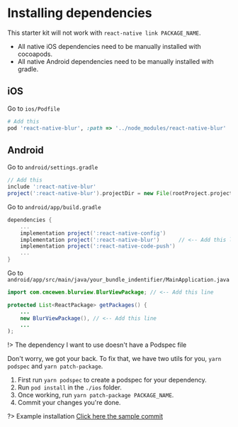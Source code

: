 # Installing dependencies

This starter kit will not work with `react-native link PACKAGE_NAME`.

 - All native iOS dependencies need to be manually installed with cocoapods.
 - All native Android dependencies need to be manually installed with gradle.

## iOS

Go to `ios/Podfile`
```ruby
# Add this
pod 'react-native-blur', :path => '../node_modules/react-native-blur'
```

## Android

Go to `android/settings.gradle`
```groovy
// Add this
include ':react-native-blur'
project(':react-native-blur').projectDir = new File(rootProject.projectDir, '../node_modules/react-native-blur/android')
```

Go to `android/app/build.gradle`
```groovy
dependencies {
    ...
    implementation project(':react-native-config')
    implementation project(':react-native-blur')      // <-- Add this line
    implementation project(':react-native-code-push')
    ...
}
```

Go to `android/app/src/main/java/your_bundle_indentifier/MainApplication.java`
```java
import com.cmcewen.blurview.BlurViewPackage; // <-- Add this line

protected List<ReactPackage> getPackages() {
    ...
    new BlurViewPackage(), // <-- Add this line
    ...
);
```

!> The dependency I want to use doesn't have a Podspec file

Don't worry, we got your back. To fix that, we have two utils for you, `yarn podspec` and `yarn patch-package`.

1. First run `yarn podspec` to create a podspec for your dependency.
2. Run `pod install` in the `./ios` folder.
3. Once working, run `yarn patch-package PACKAGE_NAME`.
4. Commit your changes you're done.

?> Example installation [Click here the sample commit](https://github.com/ueno-llc/react-native-starter/commit/6e546ebc20bf1102a82d36e93eef52551d30ffed)

